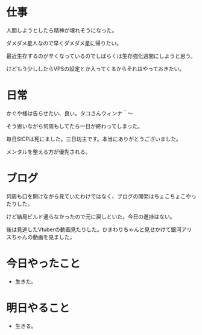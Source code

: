 # 仕事

人間しようとしたら精神が壊れそうになった。

ダメダメ星人なので早くダメダメ星に帰りたい。

最近生存するのが辛くなっているのでしばらくは生存強化週間にしようと思う。

けどもう少ししたらVPSの設定とか入ってくるからそれはやっておきたい。

# 日常

かぐや様は告らせたい、良い。タコさんウィンナ＾〜

そう思いながら何周もしてたら一日が終わってしまった。

毎日SICPは死にました。三日坊主です。本当にありがとうございました。

メンタルを整える方が優先される。

# ブログ

何周も口を開けながら見ていたわけではなく、ブログの開発はちょこちょこやったりした。

けど結局ビルド通らなかったので元に戻しといた。今日の進捗はない。

後は見逃したVtuberの動画見たりした。ひまわりちゃんと見せかけて銀河アリスちゃんの動画を見ました。

# 今日やったこと

* 生きた。

# 明日やること

* 生きる。
